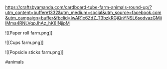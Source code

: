https://craftsbyamanda.com/cardboard-tube-farm-animals-round-up/?utm_content=buffere1332&utm_medium=social&utm_source=facebook.com&utm_campaign=buffer&fbclid=IwAR1c6ZdZ_T3bzkRGjQnYNSL6sodvazGMiilMma4RNLVqpJhAz_hK8INjipM

![[Paper roll farm.png]]

![[Cups farm.png]]

![[Popsicle sticks farm.png]]

#animals 
